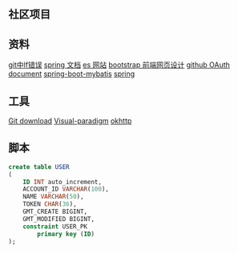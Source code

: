 ## 社区项目
## 资料
[git中lf错误](https://www.cnblogs.com/sminocence/p/9357209.html)
[spring 文档](https://spring.io/guides/gs/serving-web-content/)
[es 网站](https://elasticsearch.cn/)
[bootstrap 前端网页设计](https://v3.bootcss.com/css/)
[github OAuth document](https://developer.github.com/apps/building-oauth-apps/creating-an-oauth-app/)
[spring-boot-mybatis](http://mybatis.org/spring-boot-starter/mybatis-spring-boot-autoconfigure/)
[spring](https://docs.spring.io/spring-boot/docs/2.0.0.RC1/reference/htmlsingle/#boot-features-embedded-database-support)
## 工具
[Git download](https://git-scm.com/)
[Visual-paradigm](https://www.visual-paradigm.com/cn/)
[okhttp](https://square.github.io/okhttp/)
## 脚本
```sql
create table USER
(
	ID INT auto_increment,
	ACCOUNT_ID VARCHAR(100),
	NAME VARCHAR(50),
	TOKEN CHAR(36),
	GMT_CREATE BIGINT,
	GMT_MODIFIED BIGINT,
	constraint USER_PK
		primary key (ID)
);

```

